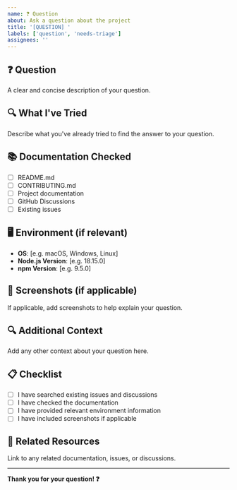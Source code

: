 ```yaml
---
name: ❓ Question
about: Ask a question about the project
title: '[QUESTION] '
labels: ['question', 'needs-triage']
assignees: ''
---
```


## ❓ Question
A clear and concise description of your question.

## 🔍 What I've Tried
Describe what you've already tried to find the answer to your question.

## 📚 Documentation Checked
- [ ] README.md
- [ ] CONTRIBUTING.md
- [ ] Project documentation
- [ ] GitHub Discussions
- [ ] Existing issues

## 🖥️ Environment (if relevant)
- **OS**: [e.g. macOS, Windows, Linux]
- **Node.js Version**: [e.g. 18.15.0]
- **npm Version**: [e.g. 9.5.0]

## 📸 Screenshots (if applicable)
If applicable, add screenshots to help explain your question.

## 🔍 Additional Context
Add any other context about your question here.

## 📋 Checklist
- [ ] I have searched existing issues and discussions
- [ ] I have checked the documentation
- [ ] I have provided relevant environment information
- [ ] I have included screenshots if applicable

## 🔗 Related Resources
Link to any related documentation, issues, or discussions.

---

**Thank you for your question! ❓**
